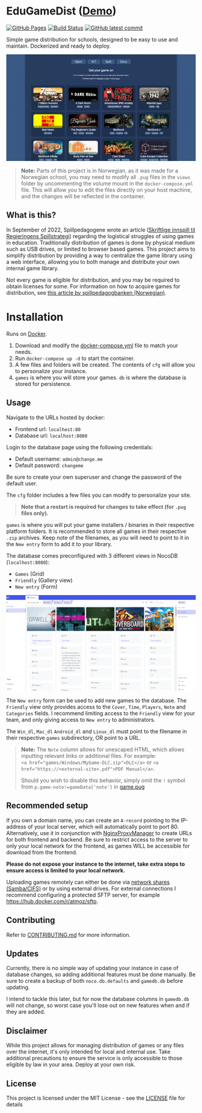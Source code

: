 # EduGameDist (<a href="https://sondregronas.github.io/EduGameDist/">Demo</a>)
[![GitHub Pages](https://badgen.net/badge/demo/github%20pages/?icon=chrome)](https://sondregronas.github.io/EduGameDist/)
[![Build Status](https://img.shields.io/github/workflow/status/sondregronas/EduGameDist/CI)](https://github.com/sondregronas/EduGameDist/)
[![GitHub latest commit](https://img.shields.io/github/last-commit/sondregronas/EduGameDist)](https://github.com/sondregronas/EduGameDist/commit/)

Simple game distribution for schools, designed to be easy to use and maintain. Dockerized and ready to deploy.

![Frontend](assets/frontend.gif)

> **Note:** Parts of this project is in Norwegian, as it was made for a Norwegian school, you may need to modify all `.pug` files in the `views` folder by uncommenting the volume mount in the `docker-compose.yml` file. This will allow you to edit the files directly on your host machine, and the changes will be reflected in the container.

## What is this?
In September of 2022, Spillpedagogene wrote an article ([Skriftlige innspill til Regjeringens Spillstrategi](https://www.spillpedagogene.no/2022/09/01/skriftlige-innspill-til-regjeringens-spillstrategi/)) regarding the logistical struggles of using games in education. Traditionally distribution of games is done by physical medium such as USB drives, or limited to browser based games. This project aims to simplify distribution by providing a way to centralize the game library using a web interface, allowing you to both manage and distribute your own internal game library.

Not every game is eligible for distribution, and you may be required to obtain licenses for some. For information on how to acquire games for distribution, see [this article by spillpedagogbanken (Norwegian)](https://www.spillpedagogbanken.no/?faq=hva-er-steam-epic-itch-io-gog-og-humblebundle).

# Installation
Runs on [Docker](https://www.docker.com/).

1. Download and modify the [docker-compose.yml](docker-compose.yml) file to match your needs.
2. Run `docker-compose up -d` to start the container.
3. A few files and folders will be created. The contents of `cfg` will allow you to personalize your instance.
4. `games` is where you will store your games. `db` is where the database is stored for persistence.

## Usage
Navigate to the URLs hosted by docker:
- Frontend url: `localhost:80`<br>
- Database url: `localhost:8080`

Login to the database page using the following credentials:
- Default username: `admin@change.me`<br>
- Default password: `changeme`

Be sure to create your own superuser and change the password of the default user.

The `cfg` folder includes a few files you can modify to personalize your site. 

> **Note that a restart is required for changes to take effect (for `.pug` files only).**

`games` is where you will put your game installers / binaries in their respective platform folders. It is recommended to store all games in their respective `.zip` archives. Keep note of the filenames, as you will need to point to it in the `New entry` form to add it to your library.

The database comes preconfigured with 3 different views in NocoDB (`localhost:8080`): 
- `Games` (Grid)
- `Friendly` (Gallery view)
- `New entry` (Form)

![Backend](assets/backend.gif)

The `New entry` form can be used to add new games to the database. The `Friendly` view only provides access to the `Cover`, `Time`, `Players`, `Note` and `Categories` fields. I recommend limiting access to the `Friendly` view for your team, and only giving access to `New entry` to administrators.

The `Win_dl`, `Mac_dl` `Android_dl` and `Linux_dl` must point to the filename in their respective `games` subdirectory, OR point to a URL.

> **Note:** The `Note` column allows for unescaped HTML, which allows inputting relevant links or additional files. For example:<br>
> `<a href="games/Windows/MyGame-DLC.zip">DLC</a>` or `<a href="https://<external-site>.pdf">PDF Manual</a>`.
>
> Should you wish to disable this behavior, simply omit the `!` symbol from `p.game-note!=gameData['note']` in [game.pug](https://github.com/sondregronas/EduGameDist/blob/main/src/views/game.pug#L17)

## Recommended setup
If you own a domain name, you can create an `A-record` pointing to the IP-address of your local server, which will automatically point to port 80. Alternatively, use it in conjunction with [NginxProxyManager](https://nginxproxymanager.com/) to create URLs for both frontend and backend. Be sure to restrict access to the server to only your local network for the frontend, as games WILL be accessible for download from the frontend.

**Please do not expose your instance to the internet, take extra steps to ensure access is limited to your local network.**

Uploading games remotely can either be done via [network shares (Samba/CIFS)](https://support.microsoft.com/en-us/windows/file-sharing-over-a-network-in-windows-b58704b2-f53a-4b82-7bc1-80f9994725bf#:~:text=To%20share%20a%20file%20or,users%20access%20to%20the%20file.) or by using external drives. For external connections I recommend configuring a protected SFTP server, for example https://hub.docker.com/r/atmoz/sftp.

## Contributing
Refer to [CONTRIBUTING.md](CONTRIBUTING.md) for more information.

## Updates
Currently, there is no simple way of updating your instance in case of database changes, so adding additional features must be done manually. Be sure to create a backup of both `noco.db.defaults` and `gamedb.db` before updating.

I intend to tackle this later, but for now the database columns in `gamedb.db` will not change, so worst case you'll lose out on new features when and if they are added.

## Disclaimer
While this project allows for managing distribution of games or any files over the internet, it's only intended for local and internal use. Take additional precautions to ensure the service is only accessible to those eligible by law in your area. Deploy at your own risk.

## License
This project is licensed under the MIT License - see the [LICENSE](LICENSE) file for details
